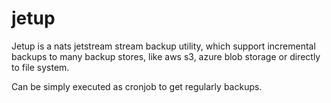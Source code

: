 # jetup

Jetup is a nats jetstream stream backup utility, which support incremental backups to many backup stores, like aws s3, azure blob storage or directly to file system.

Can be simply executed as cronjob to get regularly backups.